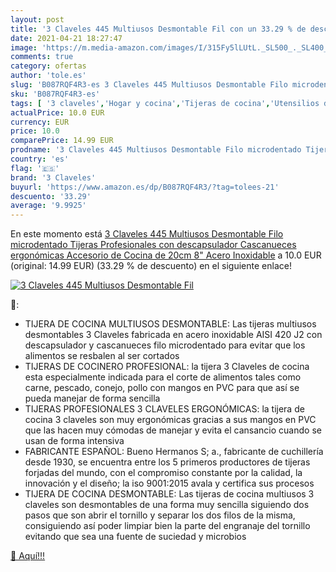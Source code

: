 ```yaml
---
layout: post
title: '3 Claveles 445 Multiusos Desmontable Fil con un 33.29 % de descuento'
date: 2021-04-21 18:27:47
image: 'https://m.media-amazon.com/images/I/315Fy5lLUtL._SL500_._SL400_.jpg'
comments: true
category: ofertas
author: 'tole.es'
slug: 'B087RQF4R3-es 3 Claveles 445 Multiusos Desmontable Filo microdentado...'
sku: 'B087RQF4R3-es'
tags: [ '3 claveles','Hogar y cocina','Tijeras de cocina','Utensilios de cocina','tijeras', ]
actualPrice: 10.0 EUR
currency: EUR
price: 10.0
comparePrice: 14.99 EUR
prodname: '3 Claveles 445 Multiusos Desmontable Filo microdentado Tijeras Profesionales con descapsulador Cascanueces ergonómicas Accesorio de Cocina de 20cm 8"  Acero Inoxidable'
country: 'es'
flag: '🇪🇸'
brand: '3 Claveles'
buyurl: 'https://www.amazon.es/dp/B087RQF4R3/?tag=tolees-21'
descuento: '33.29'
average: '9.9925'
---
```


En este momento está [3 Claveles 445 Multiusos Desmontable Filo microdentado Tijeras Profesionales con descapsulador Cascanueces ergonómicas Accesorio de Cocina de 20cm 8"  Acero Inoxidable](https://www.amazon.es/dp/B087RQF4R3/?tag=tolees-21) a 10.0 EUR (original: 14.99 EUR) (33.29 %  de descuento) en el siguiente enlace!

[![3 Claveles 445 Multiusos Desmontable Fil](https://m.media-amazon.com/images/I/315Fy5lLUtL._SL500_._SL400_.jpg)](https://www.amazon.es/dp/B087RQF4R3/?tag=tolees-21)

🔎:

- TIJERA DE COCINA MULTIUSOS DESMONTABLE: Las tijeras multiusos desmontables 3 Claveles fabricada en acero inoxidable AISI 420 J2 con descapsulador y cascanueces filo microdentado para evitar que los alimentos se resbalen al ser cortados
- TIJERAS DE COCINERO PROFESIONAL: la tijera 3 Claveles de cocina esta especialmente indicada para el corte de alimentos tales como carne, pescado, conejo, pollo con mangos en PVC para que así se pueda manejar de forma sencilla
- TIJERAS PROFESIONALES 3 CLAVELES ERGONÓMICAS: la tijera de cocina 3 claveles son muy ergonómicas gracias a sus mangos en PVC que las hacen muy cómodas de manejar y evita el cansancio cuando se usan de forma intensiva
- FABRICANTE ESPAÑOL: Bueno Hermanos S; a., fabricante de cuchillería desde 1930, se encuentra entre los 5 primeros productores de tijeras forjadas del mundo, con el compromiso constante por la calidad, la innovación y el diseño; la iso 9001:2015 avala y certifica sus procesos
- TIJERA DE COCINA DESMONTABLE: Las tijeras de cocina multiusos 3 claveles son desmontables de una forma muy sencilla siguiendo dos pasos que son abrir el tornillo y separar los dos filos de la misma, consiguiendo así poder limpiar bien la parte del engranaje del tornillo evitando que sea una fuente de suciedad y microbios

[🛒 Aquí!!!](https://www.amazon.es/dp/B087RQF4R3/?tag=tolees-21)
